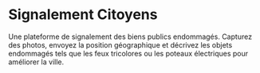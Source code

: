 # Signalement Citoyens
Une plateforme de signalement des biens publics endommagés. Capturez des photos, envoyez la position géographique et décrivez les objets endommagés tels que les feux tricolores ou les poteaux électriques pour améliorer la ville.

